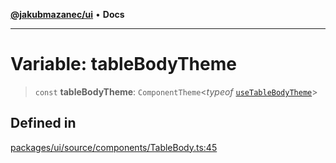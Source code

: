 [**@jakubmazanec/ui**](../README.md) • **Docs**

---

# Variable: tableBodyTheme

> `const` **tableBodyTheme**: `ComponentTheme`\<_typeof_
> [`useTableBodyTheme`](../functions/useTableBodyTheme.md)\>

## Defined in

[packages/ui/source/components/TableBody.ts:45](https://github.com/jakubmazanec/tools/blob/4ad59c6b8eb7868ab1902d25f4c1aae28b28a6e4/packages/ui/source/components/TableBody.ts#L45)
